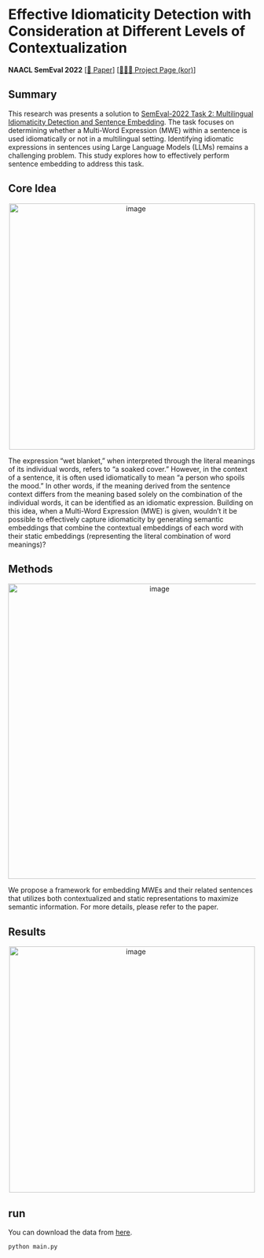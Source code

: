 # Effective Idiomaticity Detection with Consideration at Different Levels of Contextualization
**NAACL SemEval 2022** [[📝 Paper](https://aclanthology.org/2022.semeval-1.17/)] [[👩🏻‍💻 Project Page (kor)](https://lavish-cent-5cf.notion.site/Effective-Idiomaticity-Detection-with-Consideration-at-Different-Levels-of-Contextualization-16b43df64a2780a5a8c8f57a8057219f?pvs=4)]

## Summary
This research was presents a solution to [SemEval-2022 Task 2: Multilingual Idiomaticity Detection and Sentence Embedding](https://aclanthology.org/2022.semeval-1.13.pdf). The task focuses on determining whether a Multi-Word Expression (MWE) within a sentence is used idiomatically or not in a multilingual setting. Identifying idiomatic expressions in sentences using Large Language Models (LLMs) remains a challenging problem. This study explores how to effectively perform sentence embedding to address this task.

## Core Idea
<div align="center">
    <img src="https://github.com/user-attachments/assets/f689283c-3a5d-4995-b6d5-18584a75d8dd" alt="image" width="500">
</div>

The expression “wet blanket,” when interpreted through the literal meanings of its individual words, refers to “a soaked cover.” However, in the context of a sentence, it is often used idiomatically to mean “a person who spoils the mood.” In other words, if the meaning derived from the sentence context differs from the meaning based solely on the combination of the individual words, it can be identified as an idiomatic expression. Building on this idea, when a Multi-Word Expression (MWE) is given, wouldn’t it be possible to effectively capture idiomaticity by generating semantic embeddings that combine the contextual embeddings of each word with their static embeddings (representing the literal combination of word meanings)?

## Methods
<div align="center">
    <img src="https://github.com/user-attachments/assets/10f87f8a-39ea-4671-a345-670e40fdc8bc" alt="image" width="600">
</div>

We propose a framework for embedding MWEs and their related sentences that utilizes both contextualized and static representations to maximize semantic information. For more details, please refer to the paper.

## Results
<div align="center">
    <img src="https://github.com/user-attachments/assets/e6ba8522-a425-4fe9-a678-2a71e69079d0" alt="image" width="500">
</div>

## run
You can download the data from [here](https://sites.google.com/view/semeval2022task2-idiomaticity#h.d8q8fzxwq2cl).
```
python main.py
```
